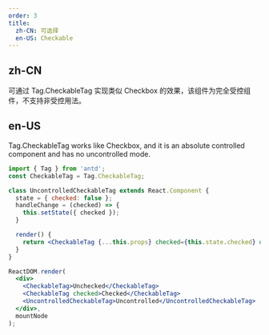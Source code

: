 ```yaml
---
order: 3
title:
  zh-CN: 可选择
  en-US: Checkable
---
```


## zh-CN

可通过 Tag.CheckableTag 实现类似 Checkbox 的效果，该组件为完全受控组件，不支持非受控用法。

## en-US

Tag.CheckableTag works like Checkbox, and it is an absolute controlled component and has no uncontrolled mode.

````jsx
import { Tag } from 'antd';
const CheckableTag = Tag.CheckableTag;

class UncontrolledCheckableTag extends React.Component {
  state = { checked: false };
  handleChange = (checked) => {
    this.setState({ checked });
  }

  render() {
    return <CheckableTag {...this.props} checked={this.state.checked} onChange={this.handleChange} />;
  }
}

ReactDOM.render(
  <div>
    <CheckableTag>Unchecked</CheckableTag>
    <CheckableTag checked>Checked</CheckableTag>
    <UncontrolledCheckableTag>Uncontrolled</UncontrolledCheckableTag>
  </div>,
  mountNode
);
````

